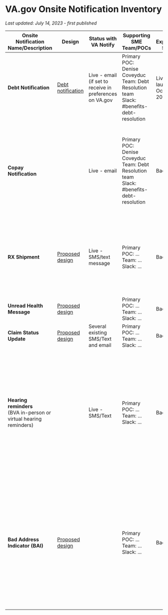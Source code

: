 # VA.gov Onsite Notification Inventory
_Last updated: July 14, 2023 - first published_


| Onsite Notification Name/Description | Design |	Status with VA Notify	| Supporting SME Team/POCs |	Auth Experience Status | Additional Notes |
|--------------------------------------|---------|------------------------|--------------------------|-------------------------|-------|
| **Debt Notification**  | [Debt notification](https://www.sketch.com/s/9b0e6efc-423a-4354-9db3-ab2083d566c9/a/rb3RzvK) | Live - email (if set to receive in preferences on VA.gov | Primary POC: Denise Coveyduc <br/>Team: Debt Resolution team <br/>Slack: #benefits-debt-resolution | Live - launched October 2022 | - MVP of onsite notifications on My VA <br/>- See [How it works](https://github.com/department-of-veterans-affairs/va.gov-team/tree/master/products/identity-personalization/onsite-notifications/mvp#how-it-works) in project outline|
| **Copay Notification** | | Live - email | Primary POC: Denise Coveyduc <br/>Team: Debt Resolution team <br/>Slack: #benefits-debt-resolution | Backlog | Dependent on enhancement to existing email notification to pass additional identifier through to VA Notify in order for My VA to leverage on VA.gov | 
| **RX Shipment** | [Proposed design](https://www.sketch.com/s/9b0e6efc-423a-4354-9db3-ab2083d566c9/a/3oKZkyd) | Live - SMS/text message | Primary POC: ... <br/>Team: ... <br/>Slack: ...  | Backlog | Dependent on enhancement to existing SMS notification for additional identifier in order for My VA to leverage on VA.gov | 
| **Unread Health Message** | [Proposed design](https://www.sketch.com/s/9b0e6efc-423a-4354-9db3-ab2083d566c9/a/3oKZkyd) |                                   |   Primary POC: ... <br/>Team: ... <br/>Slack: ...  | Backlog | |
| **Claim Status Update** | [Proposed design](https://www.sketch.com/s/9b0e6efc-423a-4354-9db3-ab2083d566c9/a/3oKZkyd) | Several existing SMS/Text and email | Primary POC: ... <br/>Team: ... <br/>Slack: ... | Backlog | |
| **Hearing reminders** <br/> (BVA in-person or virtual hearing reminders) |     | Live - SMS/Text | Primary POC: ... <br/>Team: ... <br/>Slack: ... | Backlog | These include really helpful information, which we can surface in VA.gov if technically possible. Numbers are smaller than prescription shipment notifications, but appeals hearings are extremely important for those they affect.|
| **Bad Address Indicator (BAI)**| [Proposed design](https://www.sketch.com/s/9b0e6efc-423a-4354-9db3-ab2083d566c9/a/3oKZkyd) |   | Primary POC: ... <br/>Team: ... <br/>Slack: ... | Backlog | Email campaign previously conducted to prompt Veterans to update addresses but didn't get us much engagement as desired, proposal to use an onsite notification to encourage users to update addresses as a second wave attempt |
